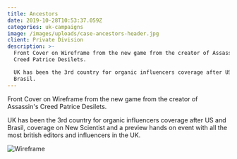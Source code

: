 ```yaml
---
title: Ancestors
date: 2019-10-28T10:53:37.059Z
categories: uk-campaigns
image: /images/uploads/case-ancestors-header.jpg
client: Private Division
description: >-
  Front Cover on Wireframe from the new game from the creator of Assassin's
  Creed Patrice Desilets. 

  UK has been the 3rd country for organic influencers coverage after US and
  Brasil.
---
```

Front Cover on Wireframe from the new game from the creator of Assassin's Creed Patrice Desilets. 

UK has been the 3rd country for organic influencers coverage after US and Brasil, coverage on New Scientist and a preview hands on event with all the most british editors and influencers in the UK. 

![Wireframe](/images/uploads/case-ancestors-img.jpg "Wireframe")
